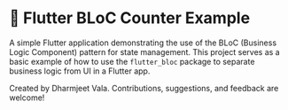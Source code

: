 
# 📱 Flutter BLoC Counter Example

A simple Flutter application demonstrating the use of the BLoC (Business Logic Component) pattern for state management. This project serves as a basic example of how to use the `flutter_bloc` package to separate business logic from UI in a Flutter app.

Created by Dharmjeet Vala.
Contributions, suggestions, and feedback are welcome!